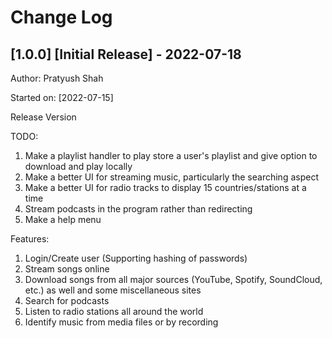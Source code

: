 
# Change Log

## [1.0.0] [Initial Release] - 2022-07-18

Author: Pratyush Shah

Started on: [2022-07-15]

Release Version

TODO:

1. Make a playlist handler to play store a user's playlist and give option to download and play locally
1. Make a better UI for streaming music, particularly the searching aspect
1. Make a better UI for radio tracks to display 15 countries/stations at a time
1. Stream podcasts in the program rather than redirecting
1. Make a help menu

Features:

1. Login/Create user (Supporting hashing of passwords)
1. Stream songs online
1. Download songs from all major sources (YouTube, Spotify, SoundCloud, etc.) as well and some miscellaneous sites
1. Search for podcasts
1. Listen to radio stations all around the world
1. Identify music from media files or by recording
